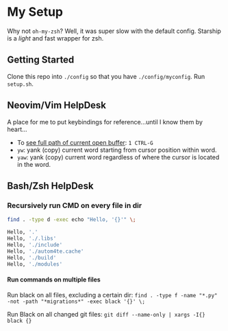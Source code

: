 # My Setup

Why not `oh-my-zsh`? Well, it was super slow with the default config. Starship is a _light_ and fast wrapper for zsh.

## Getting Started
Clone this repo into `./config` so that you have `./config/myconfig`. Run `setup.sh`.

## Neovim/Vim HelpDesk
A place for me to put keybindings for reference...until I know them by heart...

* To [see full path of current open buffer](https://vi.stackexchange.com/questions/104/how-can-i-see-the-full-path-of-the-current-file): `1 CTRL-G`
* `yw`: yank (copy) current word starting from cursor position within word.
* `yaw`: yank (copy) current word regardless of where the cursor is located in the word.

## Bash/Zsh HelpDesk
### Recursively run CMD on every file in dir
```Bash
find . -type d -exec echo "Hello, '{}'" \;

Hello, '.'
Hello, './.libs'
Hello, './include'
Hello, './autom4te.cache'
Hello, './build'
Hello, './modules'
```

#### Run commands on multiple files
Run black on all files, excluding a certain dir: `find . -type f -name "*.py" -not -path "*migrations*" -exec black '{}' \;`

Run Black on all changed git files: `git diff --name-only | xargs -I{} black {}`
